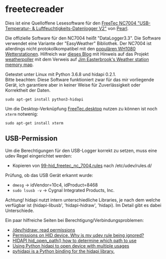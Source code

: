 # freetecreader
Dies ist eine Quelloffene Lesesoftware für den [FreeTec NC7004 "USB-Temperatur- &amp; Luftfeuchtigkeits-Datenlogger V2"](http://www.free-tec.de/USB-Temperatur-NC-7004-919.shtml) von [Pearl](https://www.pearl.de/a-NC7004-3044.shtml).

Die offizielle Software für den NC7004 heißt "DataLogger3.3". Die Software verwendet eine Variante der "EasyWeather" Bibliothek.
Der NC7004 ist allerdings nicht protokollkompatibel mit den [populären WH1080 Wetterstationen](http://www.weewx.com/hwcmp.html).
Hilfreich war [dieses Blog](https://baublog.ozerov.de/2011/12/software-fuer-meine-wetterstation-wh1080) mit Hinweis auf das Projekt [weatherpoller](https://code.google.com/archive/p/weatherpoller) mit dem Verweis auf [Jim Easterbrook's Weather station memory map](http://www.jim-easterbrook.me.uk/weather/mm).

Getestet unter Linux mit Python 3.6.8 und hidapi 0.2.1.  
Bitte beachten: Diese Software funktioniert zwar für das mir vorliegende Gerät, ich garantiere aber in keiner Weise für Zuverlässigkeit oder Korrektheit der Daten.

```console
sudo apt-get install python3-hidapi
```

Um die Desktop-Verknüpfung [FreeTec.desktop](https://github.com/coldhand7/freetecreader/blob/master/FreeTec.desktop) nutzen zu können ist noch `xterm` notwenig:
```console
sudo apt-get install xterm
```

USB-Permission
--------------
Um die Berechtigungen für den USB-Logger korrekt zu setzen, muss eine udev Regel eingerichtet werden:
- Kopieren von [99-hid_freetec_nc_7004.rules](https://github.com/coldhand7/freetecreader/blob/master/99-hid_freetec_nc_7004.rules) nach /etc/udev/rules.d/

Prüfung, ob das USB Gerät erkannt wurde:
- `dmesg` -> idVendor=10c4, idProduct=8468
- `sudo lsusb -v` -> Cygnal Integrated Products, Inc.

Achtung! hidapi nutzt intern unterschiedliche Libraries, je nach dem welche verfügbar ist (hidapi-libusb', 'hidapi-hidraw', 'hidapi). Im Detail gibt es dabei Unterschiede.

Ein paar hilfreiche Seiten bei Berechtigung/Verbindungsproblemen:
- [/dev/hidraw: read permissions](https://unix.stackexchange.com/questions/85379/dev-hidraw-read-permissions)
- [Permissions on HID device. Why is my udev rule being ignored?](https://stackoverflow.com/questions/38210022/permissions-on-hid-device-why-is-my-udev-rule-being-ignored)
- [HIDAPI hid_open_path() how to determine which path to use](https://stackoverflow.com/questions/38867444/hidapi-hid-open-path-how-to-determine-which-path-to-use)
- [Using Python hidapi to open device with multiple usages](https://stackoverflow.com/questions/38448312/using-python-hidapi-to-open-device-with-multiple-usages)
- [pyhidapi is a Python binding for the hidapi library.](https://github.com/awelkie/pyhidapi)